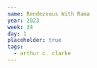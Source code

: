 ```yaml
---
name: Rendezvous With Rama
year: 2023
week: 34
day: 1
placeholder: true
tags:
  - arthur c. clarke
---
```

